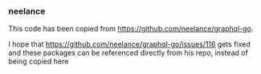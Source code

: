 ### neelance

This code has been copied from https://github.com/neelance/graphql-go.

I hope that https://github.com/neelance/graphql-go/issues/116 gets fixed and these packages can be referenced 
directly from his repo, instead of being copied here  
